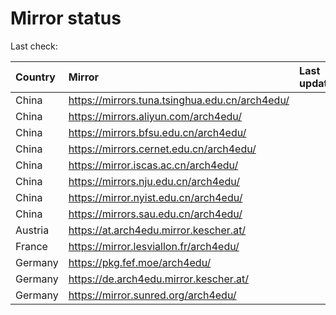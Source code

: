 <script src="./time.js"></script>
# Mirror status
Last check: <script type="text/javascript">localize(1706426133.8511877);</script>

|Country|Mirror|Last update|
|:------|:-----|:----------|
|China|https://mirrors.tuna.tsinghua.edu.cn/arch4edu/|<script type="text/javascript">localize(1706380178);</script>|
|China|https://mirrors.aliyun.com/arch4edu/|<script type="text/javascript">localize(1706380178);</script>|
|China|https://mirrors.bfsu.edu.cn/arch4edu/|<script type="text/javascript">localize(1706380178);</script>|
|China|https://mirrors.cernet.edu.cn/arch4edu/|<script type="text/javascript">localize(1706380178);</script>|
|China|https://mirror.iscas.ac.cn/arch4edu/|<script type="text/javascript">localize(1706380178);</script>|
|China|https://mirrors.nju.edu.cn/arch4edu/|<script type="text/javascript">localize(1706380178);</script>|
|China|https://mirror.nyist.edu.cn/arch4edu/|<script type="text/javascript">localize(1706380178);</script>|
|China|https://mirrors.sau.edu.cn/arch4edu/|<script type="text/javascript">localize(1706380178);</script>|
|Austria|https://at.arch4edu.mirror.kescher.at/|<script type="text/javascript">localize(1706380178);</script>|
|France|https://mirror.lesviallon.fr/arch4edu/|<script type="text/javascript">localize(1706380178);</script>|
|Germany|https://pkg.fef.moe/arch4edu/|<script type="text/javascript">localize(1706380178);</script>|
|Germany|https://de.arch4edu.mirror.kescher.at/|<script type="text/javascript">localize(1706380178);</script>|
|Germany|https://mirror.sunred.org/arch4edu/|<script type="text/javascript">localize(1706380178);</script>|

<script src="./tablefilter/tablefilter.js"></script>
<script src="./table.js"></script>